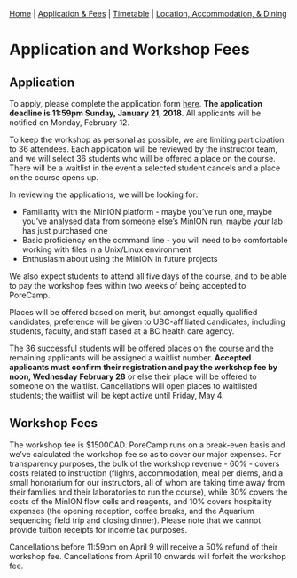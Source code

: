 [Home](index.md) | [Application & Fees](application.md) | [Timetable](timetable.md) | [Location, Accommodation, & Dining](location.md)

# Application and Workshop Fees

## Application 

To apply, please complete the application form [here](https://goo.gl/forms/a5LP7YX0VwlCLBID3). **The application deadline is 11:59pm Sunday, January 21, 2018.** All applicants will be notified on Monday, February 12.

To keep the workshop as personal as possible, we are limiting participation to 36 attendees. Each application will be reviewed by the instructor team, and we will select 36 students who will be offered a place on the course. There will be a waitlist in the event a selected student cancels and a place on the course opens up.

In reviewing the applications, we will be looking for:
  * Familiarity with the MinION platform - maybe you’ve run one, maybe you’ve analysed data from someone else’s MinION run, maybe your lab has just purchased one
  * Basic proficiency on the command line - you will need to be comfortable working with files in a Unix/Linux environment
  * Enthusiasm about using the MinION in future projects
  
We also expect students to attend all five days of the course, and to be able to pay the workshop fees within two weeks of being accepted to PoreCamp.

Places will be offered based on merit, but amongst equally qualified candidates, preference will be given to UBC-affiliated candidates, including students, faculty, and staff based at a BC health care agency.

The 36 successful students will be offered places on the course and the remaining applicants will be assigned a waitlist number. **Accepted applicants must confirm their registration and pay the workshop fee by noon, Wednesday February 28** or else their place will be offered to someone on the waitlist. Cancellations will open places to waitlisted students; the waitlist will be kept active until Friday, May 4.

## Workshop Fees
The workshop fee is $1500CAD. PoreCamp runs on a break-even basis and we’ve calculated the workshop fee so as to cover our major expenses. For transparency purposes, the bulk of the workshop revenue - 60% - covers costs related to instruction (flights, accommodation, meal per diems, and a small honorarium for our instructors, all of whom are taking time away from their families and their laboratories to run the course), while 30% covers the costs of the MinION flow cells and reagents, and 10% covers hospitality expenses (the opening reception, coffee breaks, and the Aquarium sequencing field trip and closing dinner). Please note that we cannot provide tuition receipts for income tax purposes. 

Cancellations before 11:59pm on April 9 will receive a 50% refund of their workshop fee. Cancellations from April 10 onwards will forfeit the workshop fee. 
